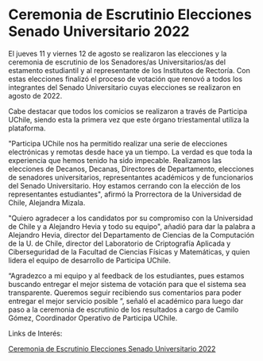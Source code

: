 # Ceremonia de Escrutinio Elecciones Senado Universitario 2022

El jueves 11 y viernes 12 de agosto se realizaron las elecciones y la ceremonia de escrutinio de los Senadores/as Universitarios/as del estamento estudiantil y al representante de los Institutos de Rectoría. Con estas elecciones finalizó el proceso de votación que renovó a todos los integrantes del Senado Universitario cuyas elecciones se realizaron en agosto de 2022.

Cabe destacar que todos los comicios se realizaron a través de Participa UChile, siendo esta la primera vez que este órgano triestamental utiliza la plataforma.

"Participa UChile nos ha permitido realizar una serie de elecciones electrónicas y remotas desde hace ya un tiempo. La verdad es que toda la experiencia que hemos tenido ha sido impecable. Realizamos las elecciones de Decanos, Decanas, Directores de Departamento, elecciones de senadores universitarios, representantes académicos y de funcionarios del Senado Universitario. Hoy estamos cerrando con la elección de los representantes estudiantes", afirmó la Prorrectora de la Universidad de Chile, Alejandra Mizala.

"Quiero agradecer a los candidatos por su compromiso con la Universidad de Chile y a Alejandro Hevia y todo su equipo", añadió para dar la palabra a Alejandro Hevia, director del Departamento de Ciencias de la Computación de la U. de Chile, director del Laboratorio de Criptografía Aplicada y Ciberseguridad de la Facultad de Ciencias Físicas y Matemáticas, y quien lidera el equipo de desarrollo de Participa UChile.

“Agradezco a mi equipo y al feedback de los estudiantes, pues estamos buscando entregar el mejor sistema de votación para que el sistema sea transparente. Queremos seguir recibiendo sus comentarios para poder entregar el mejor servicio posible ”, señaló el académico para luego dar paso a la ceremonia de escrutinio de los resultados a cargo de Camilo Gómez, Coordinador Operativo de Participa UChile.

Links de Interés:

[Ceremonia de Escrutinio Elecciones Senado Universitario 2022](https://www.youtube.com/watch?v=3S1G74jgDj4)
